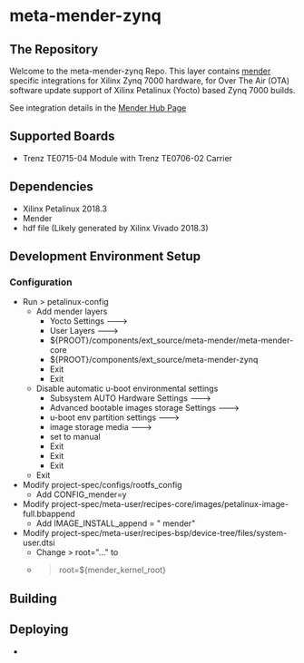 # meta-mender-zynq

## The Repository
Welcome to the meta-mender-zynq Repo.  This layer contains [mender](https://mender.io/) specific integrations for Xilinx Zynq 7000 hardware, for Over The Air (OTA) software update support of Xilinx Petalinux (Yocto) based Zynq 7000 builds.

See integration details in the [Mender Hub Page](https://hub.mender.io/t/TBD)

## Supported Boards
* Trenz TE0715-04 Module with Trenz TE0706-02 Carrier

## Dependencies
* Xilinx Petalinux 2018.3
* Mender
* hdf file (Likely generated by Xilinx Vivado 2018.3)

## Development Environment Setup

### Configuration
* Run > petalinux-config
	* Add mender layers
		* Yocto Settings --->
		* User Layers --->
		* ${PROOT}/components/ext_source/meta-mender/meta-mender-core
		* ${PROOT}/components/ext_source/meta-mender-zynq
		* Exit
		* Exit
	* Disable automatic u-boot environmental settings
		* Subsystem AUTO Hardware Settings --->
		* Advanced bootable images storage Settings --->
		* u-boot env partition settings --->
		* image storage media --->
		* set to manual
		* Exit
		* Exit
		* Exit
	* Exit
* Modify project-spec/configs/rootfs_config
	* Add CONFIG_mender=y
* Modify project-spec/meta-user/recipes-core/images/petalinux-image-full.bbappend
	* Add IMAGE_INSTALL_append = " mender"
* Modify project-spec/meta-user/recipes-bsp/device-tree/files/system-user.dtsi
	* Change > root="..." to
	* > root=${mender_kernel_root}


## Building

## Deploying
* 